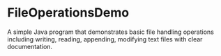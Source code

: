 # FileOperationsDemo
A simple Java program that demonstrates basic file handling operations including writing, reading, appending, modifying text files with clear documentation.
